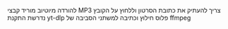 להורדה מיוטיוב מוריד קבצי MP3 צריך להעתיק את כתובת הסרטון וללחוץ על הקובץ נדרשת התקנת yt-dlp פלוס חילוץ וכתיבה למשתני הסביבה של ffmpeg
